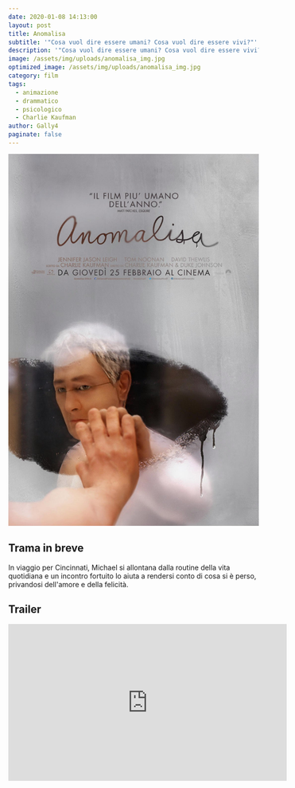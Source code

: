 ```yaml
---
date: 2020-01-08 14:13:00
layout: post
title: Anomalisa
subtitle: '"Cosa vuol dire essere umani? Cosa vuol dire essere vivi?"'
description: '"Cosa vuol dire essere umani? Cosa vuol dire essere vivi?"'
image: /assets/img/uploads/anomalisa_img.jpg
optimized_image: /assets/img/uploads/anomalisa_img.jpg
category: film
tags:
  - animazione
  - drammatico
  - psicologico
  - Charlie Kaufman
author: Gally4
paginate: false
---
```

![](/assets/img/uploads/anomalisa_locandina.jpg)

## Trama in breve

In viaggio per Cincinnati, Michael si allontana dalla routine della vita quotidiana e un incontro fortuito lo aiuta a rendersi conto di cosa si è perso, privandosi dell'amore e della felicità.



## Trailer

<iframe width="560" height="315" src="https://www.youtube.com/embed/AQvBRG-o5DY?start=4" frameborder="0" allow="accelerometer; autoplay; encrypted-media; gyroscope; picture-in-picture" allowfullscreen></iframe>